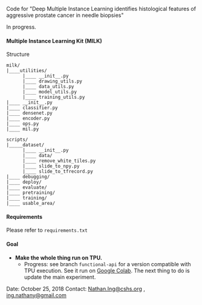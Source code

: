 Code for "Deep Multiple Instance Learning identifies histological features of aggressive prostate cancer in needle biopsies"

In progress.

#### Multiple Instance Learning Kit (MILK)

Structure
```
milk/
|____utilities/
      |____ __init__.py
      |____ drawing_utils.py
      |____ data_utils.py
      |____ model_utils.py
      |____ training_utils.py
|____ __init__.py
|____ classifier.py
|____ densenet.py
|____ encoder.py
|____ ops.py
|____ mil.py

scripts/
|_____dataset/
      |____ __init__.py
      |____ data/
      |____ remove_white_tiles.py
      |____ slide_to_npy.py
      |____ slide_to_tfrecord.py
|____ debugging/
|____ deploy/
|____ evaluate/
|____ pretraining/
|____ training/
|____ usable_area/

```

#### Requirements
Please refer to `requirements.txt`

#### Goal
- **Make the whole thing run on TPU.** 
  - Progress: see branch `functional-api` for a version compatible with TPU execution. See it run on [Google Colab](https://colab.research.google.com/drive/1eOcZaqQG01fS16ckn9x94ivW-k12fbcg). The next thing to do is update the main experiment.

Date: October 25, 2018
Contact: Nathan.Ing@cshs.org , ing.nathany@gmail.com
